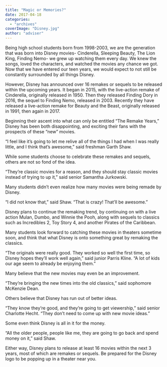 ```yaml
---
title: "Magic or Memories?"
date: 2017-04-18
categories: 
  - "archives"
coverImage: "Disney.jpg"
author: "adviser"
---
```


Being high school students born from 1998-2003, we are the generation that was born into Disney movies- Cinderella, Sleeping Beauty, The Lion King, Finding Nemo- we grew up watching them every day. We knew the songs, loved the characters, and watched the movies any chance we got. Now that we have entered our teen years, we would expect to not still be constantly surrounded by all things Disney.

However, Disney has announced over 16 remakes or sequels to be released within the upcoming years. It began in 2015, with the live-action remake of Cinderella, originally released in 1950. Then they released Finding Dory in 2016, the sequel to Finding Nemo, released in 2003. Recently they have released a live-action remake for Beauty and the Beast, originally released in 1991, then again in 2017.

Beginning their ascent into what can only be entitled “The Remake Years,” Disney has been both disappointing, and exciting their fans with the prospects of these “new” movies.

“I feel like it’s going to let me relive all of the things I had when I was really little, and I think that’s awesome,” said freshman Garth Shaw.

While some students choose to celebrate these remakes and sequels, others are not so fond of the idea.

“They’re classic movies for a reason, and they should stay classic movies instead of trying to up it,” said senior Samantha Jurkowski.

Many students didn’t even realize how many movies were being remade by Disney.

“I did not know that,” said Shaw. “That is crazy! That’ll be awesome.”

Disney plans to continue the remaking trend, by continuing on with a live action Mulan, Dumbo, and Winnie the Pooh, along with sequels to classics such as Incredibles 2, Toy Story 4, and another Pirates of the Caribbean.

Many students look forward to catching these movies in theaters sometime soon, and think that what Disney is onto something great by remaking the classics.

“The originals were really good. They worked so well the first time, so Disney hopes they’ll work well again,” said junior Parris Kline. “A lot of kids our age seem to already be enjoying them.”

Many believe that the new movies may even be an improvement.

“They’re bringing the new times into the old classics,” said sophomore McKenzie Dean.

Others believe that Disney has run out of better ideas.

“They know they’re good, and they’re going to get viewership,” said senior Charlotte Hecht. “They don’t need to come up with new movie ideas.”

Some even think Disney is all in it for the money.

“All the older people, people like me, they are going to go back and spend money on it,” said Shaw.

Either way, Disney plans to release at least 16 movies within the next 3 years, most of which are remakes or sequels. Be prepared for the Disney logo to be popping up in a theater near you.
